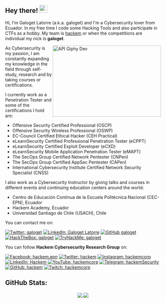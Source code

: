 ## Hey there! <img src="https://i.giphy.com/hvRJCLFzcasrR4ia7z.gif" width="25">

Hi, I'm Galoget Latorre (a.k.a. galoget) and I'm a Cybersecurity lover from Ecuador. In my free time I code some Hacking Tools and also participate in CTFs as a hobby.
My team is [hackem](https://ctftime.org/team/52403) or when the competitions are individual my nick is **galoget**.

<img align="right" alt="API Giphy Dev" src="https://developers.giphy.com/branch/master/static/api-512d36c09662682717108a38bbb5c57d.gif" width="350" height="230" />

As Cybersecurity is my passion, I am constantly expanding my knowledge in the field through self-study, research and by taking courses or certifications.

I currently work as a Penetration Tester and some of the certifications I hold are:
- Offensive Security Certified Professional (OSCP)
- Offensive Security Wireless Professional (OSWP)
- EC-Council Certified Ethical Hacker (CEH Practical)
- eLearnSecurity Certified Professional Penetration Tester (eCPPT)
- eLearnSecurity Certified Exploit Developer (eCXD)
- eLearnSecurity Mobile Application Penetration Tester (eMAPT)
- The SecOps Group Certified Network Pentester (CNPen)
- The SecOps Group Certified AppSec Pentester (CAPen)
- International Cybersecurity Institute Certified Network Security Specialist (CNSS)

I also work as a Cybersecurity Instructor by giving talks and courses in different events and continuing education centers around the world:
- Centro de Educación Continua de la Escuela Politécnica Nacional (CEC-EPN), Ecuador
- Hackem Academy, Ecuador
- Universidad Santiago de Chile (USACH), Chile


You can contact me on:

[![Twitter: galoget](https://img.shields.io/twitter/follow/galoget?style=social)](https://twitter.com/galoget)
[![LinkedIn: Galoget Latorre](https://img.shields.io/badge/-galoget-blue?style=flat-square&logo=Linkedin&logoColor=white&link=https://linkedin.com/in/galoget/)](https://linkedin.com/in/galoget)
[![GitHub galoget](https://img.shields.io/github/followers/galoget?label=follow&style=social)](https://github.com/galoget)
[![HackTheBox: galoget](https://img.shields.io/badge/-galoget-green?style=flat-square&logo=HackTheBox&logoColor=white&link=https://app.hackthebox.com/users/49640)](https://app.hackthebox.com/users/49640)
[![TryHackMe: galoget](https://img.shields.io/badge/-galoget-red?style=flat-square&logo=TryHackMe&logoColor=white&link=https://tryhackme.com/p/galoget)](https://tryhackme.com/p/galoget)


You can follow **Hackem Cybersecurity Research Group** on:

[![Facebook: hackem.epn](https://img.shields.io/badge/-hackem-4267B2?style=flat-square&logo=Facebook&logoColor=white&link=https://facebook.com/hackem.epn)](https://facebook.com/hackem.epn)
[![Twitter: hackem](https://img.shields.io/twitter/follow/hackem?style=social)](https://twitter.com/hackem)
[![Instagram: hackemcorp](https://img.shields.io/badge/-Instagram-BC309A?style=flat&logo=Instagram&logoColor=white)](https://instagram.com/hackemcorp)
[![LinkedIn: Hackem](https://img.shields.io/badge/-hackem-blue?style=flat-square&logo=Linkedin&logoColor=white&link=https://www.linkedin.com/company/hackem/)](https://www.linkedin.com/company/hackem)
[![YouTube: hackemcorp](https://img.shields.io/youtube/channel/subscribers/UCoUyKgtruCjkEs-rQg3RJNQ?label=Hackem)](https://youtube.com/hackemcorp)
[![Telegram: hackemSecurity](https://img.shields.io/badge/-hackemSecurity-blue?style=flat-square&logo=Telegram&logoColor=white&link=https://t.me/hackemSecurity)](https://t.me/hackemSecurity)
[![GitHub: hackem](https://img.shields.io/github/followers/hackem?label=follow&style=social)](https://github.com/hackem)
[![Twitch: hackemcorp](https://img.shields.io/twitch/status/hackemcorp?style=social)](https://twitch.com/hackemcorp)


## GitHub Stats:

<p align="center">
<a href="https://github.com/galoget/galoget">
  <img align="center" src="https://github-readme-stats.vercel.app/api/top-langs?username=galoget&show_icons=true&hide_border=false&theme=tokyonight&count_private=true&include_all_commits=true&langs_count=3" />
</a>

<a href="https://github.com/galoget/galoget">
  <img align="center" src="https://github-readme-stats.vercel.app/api?username=galoget&show_icons=true&hide_border=false&theme=tokyonight&count_private=true&include_all_commits=true" />
</a>
</p>

<!--
**galoget/galoget** is a ✨ _special_ ✨ repository because its `README.md` (this file) appears on your GitHub profile.

Here are some ideas to get you started:

- 🔭 I’m currently working on ...
- 🌱 I’m currently learning ...
- 👯 I’m looking to collaborate on ...
- 🤔 I’m looking for help with ...
- 💬 Ask me about ...
- 📫 How to reach me: ...
- 😄 Pronouns: ...
- ⚡ Fun fact: ...
-->
